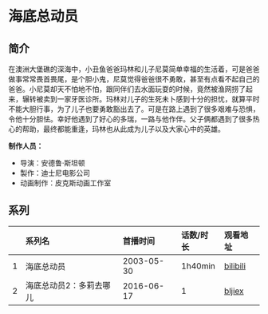 # 海底总动员


## 简介

在澳洲大堡礁的深海中，小丑鱼爸爸玛林和儿子尼莫简单幸福的生活着，可是爸爸做事常常畏首畏尾，是个胆小鬼，尼莫觉得爸爸很不勇敢，甚至有点看不起自己的爸爸。小尼莫却天不怕地不怕，跟同伴们去水面玩耍的时候，竟然被渔网捞了起来，辗转被卖到一家牙医诊所。玛林对儿子的生死未卜感到十分的担忧，就算平时不能大胆行事，为了儿子也要勇敢豁出去了。可是在路上遇到了很多艰难与恐惧，令他十分胆怯。幸好他遇到了好心的多瑞，一路与他作伴。父子俩都遇到了很多热心的帮助，最终都能重逢，玛林也从此成为儿子以及大家心中的英雄。

**制作人员：**
- 导演：安德鲁·斯坦顿
- 製作：迪士尼电影公司
- 动画制作：皮克斯动画工作室



## 系列

|     |   系列名   |   首播时间  | 话数/时长  | 观看地址 |
|:---  |:------    |:----      |:---       |:---  |
| 1 | 海底总动员 | 2003-05-30 | 1h40min | [bilibili](https://www.bilibili.com/video/BV1BF411N7xD)  |
| 2 | 海底总动员2：多莉去哪儿 | 2016-06-17 | 1 | [bljiex](https://svip.bljiex.cc/?wd=海底总动员2：多莉去哪儿)  |

<!--

## 配乐

{{< music auto="https://y.qq.com/n/yqq/album/.html" >}}

-->





